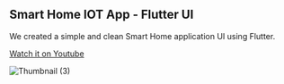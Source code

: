 ## Smart Home IOT App - Flutter UI
We created a simple and clean Smart Home application UI using Flutter.

[Watch it on Youtube](https://youtu.be/XAw350IiFcA)

![Thumbnail (3)](https://user-images.githubusercontent.com/69669632/108623472-4c90a980-7465-11eb-8e9b-ea31768ea5fd.png)






